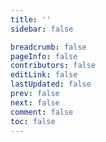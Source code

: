 ```yaml
---
title: ''
sidebar: false

breadcrumb: false
pageInfo: false
contributors: false
editLink: false
lastUpdated: false
prev: false
next: false
comment: false
toc: false
---
```


<style>
#main-content:has(.scalar-app) .theme-hope-content:not(.custom) {
  max-width: unset !important;
}

#main-content:has(.scalar-app) .vp-page-title {
  display: none;
}
</style>

<LocalPlatformApiReference />

